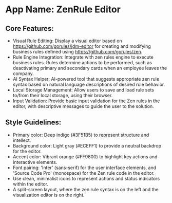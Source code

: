 # **App Name**: ZenRule Editor

## Core Features:

- Visual Rule Editing: Display a visual editor based on https://github.com/gorules/jdm-editor for creating and modifying business rules defined using https://github.com/gorules/zen.
- Rule Engine Integration: Integrate with zen rules engine to execute business rules. Rules determine actions to be performed, such as deactivating primary and secondary cards when an employee leaves the company.
- AI Syntax Helper: AI-powered tool that suggests appropriate zen rule syntax based on natural language descriptions of desired rule behavior.
- Local Storage Management: Allow users to save and load rule sets to/from their local storage, using their browser.
- Input Validation: Provide basic input validation for the Zen rules in the editor, with descriptive messages to guide the user to the solution.

## Style Guidelines:

- Primary color: Deep indigo (#3F51B5) to represent structure and intellect.
- Background color: Light gray (#ECEFF1) to provide a neutral backdrop for the editor.
- Accent color: Vibrant orange (#FF9800) to highlight key actions and interactive elements.
- Font pairing: 'Inter' (sans-serif) for the user interface elements, and 'Source Code Pro' (monospace) for the Zen rule code in the editor.
- Use clean, minimalist icons to represent actions and status indicators within the editor.
- A split-screen layout, where the zen rule syntax is on the left and the visualization editor is on the right.